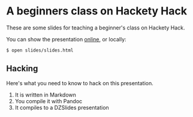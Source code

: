 # A beginners class on Hackety Hack

These are some slides for teaching a beginner's class on Hackety Hack.

You can show the presentation
[online](http://wasnotrice.github.com/class-hh-1/), or locally:

    $ open slides/slides.html

## Hacking

Here's what you need to know to hack on this presentation.

1. It is written in Markdown
2. You compile it with Pandoc
3. It compiles to a DZSlides presentation
